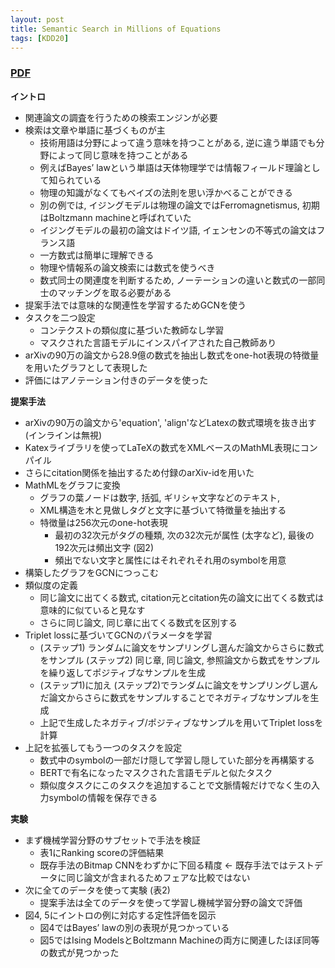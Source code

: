 ```yaml
---
layout: post
title: Semantic Search in Millions of Equations
tags: [KDD20]
---
```


<!--more-->

### [PDF](https://dl.acm.org/doi/10.1145/3394486.3403056)
**イントロ**
- 関連論文の調査を行うための検索エンジンが必要
- 検索は文章や単語に基づくものが主
  - 技術用語は分野によって違う意味を持つことがある, 逆に違う単語でも分野によって同じ意味を持つことがある
  - 例えばBayes’ lawという単語は天体物理学では情報フィールド理論として知られている
  - 物理の知識がなくてもベイズの法則を思い浮かべることができる
  - 別の例では, イジングモデルは物理の論文ではFerromagnetismus, 初期はBoltzmann machineと呼ばれていた
  - イジングモデルの最初の論文はドイツ語, イェンセンの不等式の論文はフランス語
  - 一方数式は簡単に理解できる
  - 物理や情報系の論文検索には数式を使うべき
  - 数式同士の関連度を判断するため, ノーテーションの違いと数式の一部同士のマッチングを取る必要がある
- 提案手法では意味的な関連性を学習するためGCNを使う
- タスクを二つ設定
  - コンテクストの類似度に基づいた教師なし学習
  - マスクされた言語モデルにインスパイアされた自己教師あり
- arXivの90万の論文から28.9億の数式を抽出し数式をone-hot表現の特徴量を用いたグラフとして表現した
- 評価にはアノテーション付きのデータを使った

**提案手法**
- arXivの90万の論文から'equation', 'align'などLatexの数式環境を抜き出す (インラインは無視)
- Katexライブラリを使ってLaTeXの数式をXMLベースのMathML表現にコンパイル
- さらにcitation関係を抽出するため付録のarXiv-idを用いた
- MathMLをグラフに変換
  - グラフの葉ノードは数字, 括弧, ギリシャ文字などのテキスト, 
  - XML構造を木と見做しタグと文字に基づいて特徴量を抽出する
  - 特徴量は256次元のone-hot表現
    - 最初の32次元がタグの種類, 次の32次元が属性 (太字など), 最後の192次元は頻出文字 (図2)
    - 頻出でない文字と属性にはそれぞれそれ用のsymbolを用意
- 構築したグラフをGCNにつっこむ
- 類似度の定義
  - 同じ論文に出てくる数式, citation元とcitation先の論文に出てくる数式は意味的に似ていると見なす
  - さらに同じ論文, 同じ章に出てくる数式を区別する
- Triplet lossに基づいてGCNのパラメータを学習
  - (ステップ1) ランダムに論文をサンプリングし選んだ論文からさらに数式をサンプル (ステップ2) 同じ章, 同じ論文, 参照論文から数式をサンプル を繰り返してポジティブなサンプルを生成
  - (ステップ1)に加え (ステップ2)でランダムに論文をサンプリングし選んだ論文からさらに数式をサンプルすることでネガティブなサンプルを生成
  - 上記で生成したネガティブ/ポジティブなサンプルを用いてTriplet lossを計算
- 上記を拡張してもう一つのタスクを設定
  - 数式中のsymbolの一部だけ隠して学習し隠していた部分を再構築する
  - BERTで有名になったマスクされた言語モデルと似たタスク
  - 類似度タスクにこのタスクを追加することで文脈情報だけでなく生の入力symbolの情報を保存できる

**実験**
- まず機械学習分野のサブセットで手法を検証
  - 表1にRanking scoreの評価結果
  - 既存手法のBitmap CNNをわずかに下回る精度 <- 既存手法ではテストデータに同じ論文が含まれるためフェアな比較ではない
- 次に全てのデータを使って実験 (表2)
  - 提案手法は全てのデータを使って学習し機械学習分野の論文で評価
- 図4, 5にイントロの例に対応する定性評価を図示
  - 図4ではBayes’ lawの別の表現が見つかっている
  - 図5ではIsing ModelsとBoltzmann Machineの両方に関連したほぼ同等の数式が見つかった
  
